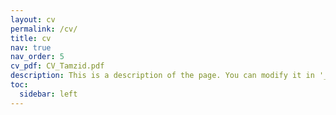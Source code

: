 ```yaml
---
layout: cv
permalink: /cv/
title: cv
nav: true
nav_order: 5
cv_pdf: CV_Tamzid.pdf
description: This is a description of the page. You can modify it in '_pages/cv.md'. You can also change or remove the top pdf download button.
toc:
  sidebar: left
---
```

